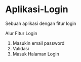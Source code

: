 # Aplikasi-Login
Sebuah aplikasi dengan fitur login

Alur Fitur Login
1. Masukin email password
2. Validasi
3. Masuk Halaman Login
